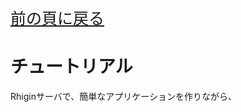 <span style="font-size: 25px;"> [前の頁に戻る](https://github.com/maachang/rhigin/blob/master/README.md) </span>

# チュートリアル

Rhiginサーバで、簡単なアプリケーションを作りながら、